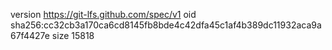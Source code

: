 version https://git-lfs.github.com/spec/v1
oid sha256:cc32cb3a170ca6cd8145fb8bde4c42dfa45c1af4b389dc11932aca9a67f4427e
size 15818
